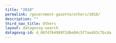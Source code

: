 ```yaml
---
title: "2010"
permalink: /government-gazette/others/2010/
description: ""
third_nav_title: Others
layout: datagovsg-search
datagovsg-id: d_08fd764989f2dbe84c5f7aad43c7bcda
---
```

